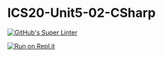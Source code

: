 # ICS20-Unit5-02-CSharp

[![GitHub's Super Linter](https://github.com/marshall-demars/ICS20-Unit5-02-CSharp/workflows/GitHub's%20Super%20Linter/badge.svg)](https://github.com/marshall-demars/ICS20-Unit5-02-CSharp/actions)

[![Run on Repl.it](https://repl.it/badge/github/marshall-demars/ICS2O-Unit5-02-CSharp)](https://repl.it/github/marshall-demars/ICS2O-Unit5-02-CSharp)

